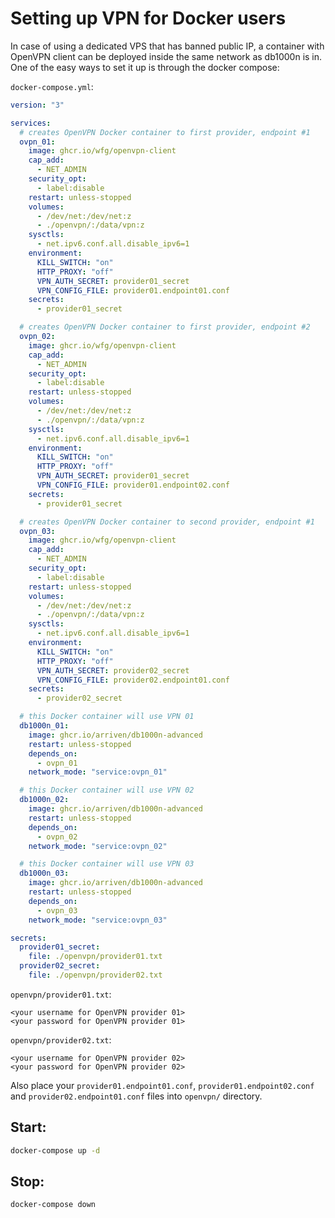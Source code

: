 # Setting up VPN for Docker users

In case of using a dedicated VPS that has banned public IP, a container with
OpenVPN client can be deployed inside the same network as db1000n is in.
One of the easy ways to set it up is through the docker compose:

`docker-compose.yml`:

```yaml
version: "3"

services:
  # creates OpenVPN Docker container to first provider, endpoint #1
  ovpn_01:
    image: ghcr.io/wfg/openvpn-client
    cap_add:
      - NET_ADMIN
    security_opt:
      - label:disable
    restart: unless-stopped
    volumes:
      - /dev/net:/dev/net:z
      - ./openvpn/:/data/vpn:z
    sysctls:
      - net.ipv6.conf.all.disable_ipv6=1
    environment:
      KILL_SWITCH: "on"
      HTTP_PROXY: "off"
      VPN_AUTH_SECRET: provider01_secret
      VPN_CONFIG_FILE: provider01.endpoint01.conf
    secrets:
      - provider01_secret

  # creates OpenVPN Docker container to first provider, endpoint #2
  ovpn_02:
    image: ghcr.io/wfg/openvpn-client
    cap_add:
      - NET_ADMIN
    security_opt:
      - label:disable
    restart: unless-stopped
    volumes:
      - /dev/net:/dev/net:z
      - ./openvpn/:/data/vpn:z
    sysctls:
      - net.ipv6.conf.all.disable_ipv6=1
    environment:
      KILL_SWITCH: "on"
      HTTP_PROXY: "off"
      VPN_AUTH_SECRET: provider01_secret
      VPN_CONFIG_FILE: provider01.endpoint02.conf
    secrets:
      - provider01_secret

  # creates OpenVPN Docker container to second provider, endpoint #1
  ovpn_03:
    image: ghcr.io/wfg/openvpn-client
    cap_add:
      - NET_ADMIN
    security_opt:
      - label:disable
    restart: unless-stopped
    volumes:
      - /dev/net:/dev/net:z
      - ./openvpn/:/data/vpn:z
    sysctls:
      - net.ipv6.conf.all.disable_ipv6=1
    environment:
      KILL_SWITCH: "on"
      HTTP_PROXY: "off"
      VPN_AUTH_SECRET: provider02_secret
      VPN_CONFIG_FILE: provider02.endpoint01.conf
    secrets:
      - provider02_secret

  # this Docker container will use VPN 01
  db1000n_01:
    image: ghcr.io/arriven/db1000n-advanced
    restart: unless-stopped
    depends_on:
      - ovpn_01
    network_mode: "service:ovpn_01"

  # this Docker container will use VPN 02
  db1000n_02:
    image: ghcr.io/arriven/db1000n-advanced
    restart: unless-stopped
    depends_on:
      - ovpn_02
    network_mode: "service:ovpn_02"

  # this Docker container will use VPN 03
  db1000n_03:
    image: ghcr.io/arriven/db1000n-advanced
    restart: unless-stopped
    depends_on:
      - ovpn_03
    network_mode: "service:ovpn_03"

secrets:
  provider01_secret:
    file: ./openvpn/provider01.txt
  provider02_secret:
    file: ./openvpn/provider02.txt
```

`openvpn/provider01.txt`:

```
<your username for OpenVPN provider 01>
<your password for OpenVPN provider 01>
```

`openvpn/provider02.txt`:

```
<your username for OpenVPN provider 02>
<your password for OpenVPN provider 02>
```

Also place your `provider01.endpoint01.conf`, `provider01.endpoint02.conf` and `provider02.endpoint01.conf` files into `openvpn/` directory.

## Start:

```sh
docker-compose up -d
```

## Stop:

```sh
docker-compose down
```
